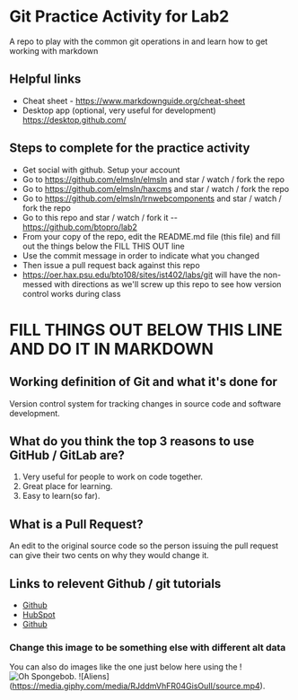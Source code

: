 # Git Practice Activity for Lab2
A repo to play with the common git operations in and learn how to get working with markdown
## Helpful links
- Cheat sheet - https://www.markdownguide.org/cheat-sheet
- Desktop app (optional, very useful for development) https://desktop.github.com/

## Steps to complete for the practice activity
- Get social with github. Setup your account
- Go to https://github.com/elmsln/elmsln and star / watch / fork the repo
- Go to https://github.com/elmsln/haxcms and star / watch / fork the repo
- Go to https://github.com/elmsln/lrnwebcomponents and star / watch / fork the repo
- Go to this repo and star / watch / fork it -- https://github.com/btopro/lab2
- From your copy of the repo, edit the README.md file (this file) and fill out the things below the FILL THIS OUT line
- Use the commit message in order to indicate what you changed
- Then issue a pull request back against this repo
- https://oer.hax.psu.edu/bto108/sites/ist402/labs/git will have the non-messed with directions as we'll screw up this repo to see how version control works during class

# FILL THINGS OUT BELOW THIS LINE AND DO IT IN MARKDOWN

## Working definition of Git and what it's done for
Version control system for tracking changes in source code and software development.
## What do you think the top 3 reasons to use GitHub / GitLab are?
1. Very useful for people to work on code together.
2. Great place for learning.
3. Easy to learn(so far).

## What is a Pull Request?
An edit to the original source code so the person issuing the pull request can give their two cents on why they would change it.
## Links to relevent Github / git tutorials
- [Github](https://github.com/)
- [HubSpot](https://product.hubspot.com/blog/git-and-github-tutorial-for-beginners)
- [Github](https://guides.github.com/activities/hello-world/)


### Change this image to be something else with different alt data
You can also do images like the one just below here using the !
![Oh Spongebob](https://media.giphy.com/media/3oEjI4sFlp73fvEYgw/giphy.gif).
![Aliens] (https://media.giphy.com/media/RJddmVhFR04GisOuII/source.mp4).

